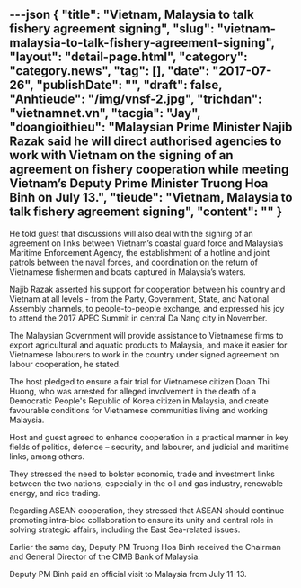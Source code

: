 ---json
{
    "title": "Vietnam, Malaysia to talk fishery agreement signing",
    "slug": "vietnam-malaysia-to-talk-fishery-agreement-signing",
    "layout": "detail-page.html",
    "category": "category.news",
    "tag": [],
    "date": "2017-07-26",
    "publishDate": "",
    "draft": false,
    "Anhtieude": "/img/vnsf-2.jpg",
    "trichdan": "vietnamnet.vn",
    "tacgia": "Jay",
    "doangioithieu": "Malaysian Prime Minister Najib Razak said he will direct authorised agencies to work with Vietnam on the signing of an agreement on fishery cooperation while meeting Vietnam’s Deputy Prime Minister Truong Hoa Binh on July 13.",
    "tieude": "Vietnam, Malaysia to talk fishery agreement signing",
    "__content__": ""
}
---
<p><span style="font-size:14px">He told guest that discussions will also deal with the signing of an agreement on links between Vietnam&rsquo;s coastal guard force and Malaysia&rsquo;s Maritime Enforcement Agency, the establishment of a hotline and joint patrols between the naval forces, and coordination on the return of Vietnamese fishermen and boats captured in Malaysia&rsquo;s waters.</span></p>

<p><span style="font-size:14px">Najib Razak asserted his support for cooperation between his country and Vietnam at all levels - from the Party, Government, State, and National Assembly channels, to people-to-people exchange, and expressed his joy to attend the 2017 APEC Summit in central Da Nang city in November.&nbsp;</span></p>

<p><span style="font-size:14px">The Malaysian Government will provide assistance to Vietnamese firms to export agricultural and aquatic products to Malaysia, and make it easier for Vietnamese labourers to work in the country under signed agreement on labour cooperation, he stated.&nbsp;</span></p>

<p><span style="font-size:14px">The host pledged to ensure a fair trial for Vietnamese citizen Doan Thi Huong, who was arrested for alleged involvement in the death of a Democratic People&#39;s Republic of Korea citizen in Malaysia, and create favourable conditions for Vietnamese communities living and working Malaysia. &nbsp;</span></p>

<p><span style="font-size:14px">Host and guest agreed to enhance cooperation in a practical manner in key fields of politics, defence &ndash; security, and labourer, and judicial and maritime links, among others.</span></p>

<p><span style="font-size:14px">They stressed the need to bolster economic, trade and investment links between the two nations, especially in the oil and gas industry, renewable energy, and rice trading.</span></p>

<p><span style="font-size:14px">Regarding ASEAN cooperation, they stressed that ASEAN should continue promoting intra-bloc collaboration to ensure its unity and central role in solving strategic affairs, including the East Sea-related issues.&nbsp;</span></p>

<p><span style="font-size:14px">Earlier the same day, Deputy PM Truong Hoa Binh received the Chairman and General Director of the CIMB Bank of Malaysia.</span></p>

<p><span style="font-size:14px">Deputy PM Binh paid an official visit to Malaysia from July 11-13.</span></p>
